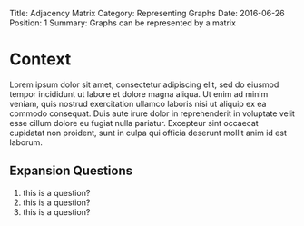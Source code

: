 Title: Adjacency Matrix
Category: Representing Graphs
Date: 2016-06-26
Position: 1
Summary: Graphs can be represented by a matrix

# Context

Lorem ipsum dolor sit amet, consectetur adipiscing elit, sed do eiusmod
tempor incididunt ut labore et dolore magna aliqua. Ut enim ad minim
veniam, quis nostrud exercitation ullamco laboris nisi ut aliquip ex ea
commodo consequat. Duis aute irure dolor in reprehenderit in voluptate
velit esse cillum dolore eu fugiat nulla pariatur. Excepteur sint occaecat
cupidatat non proident, sunt in culpa qui officia deserunt mollit anim id
est laborum.


## Expansion Questions

1. this is a question?
2. this is a question?
3. this is a question?
